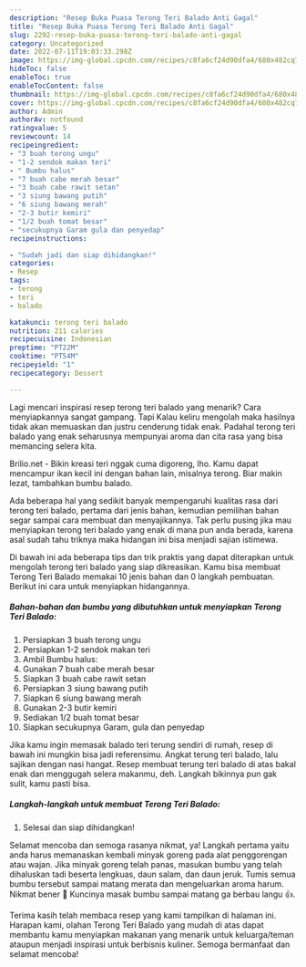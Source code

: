 ```yaml
---
description: "Resep Buka Puasa Terong Teri Balado Anti Gagal"
title: "Resep Buka Puasa Terong Teri Balado Anti Gagal"
slug: 2292-resep-buka-puasa-terong-teri-balado-anti-gagal
category: Uncategorized
date: 2022-07-11T19:03:33.298Z
image: https://img-global.cpcdn.com/recipes/c8fa6cf24d90dfa4/680x482cq70/terong-teri-balado-foto-resep-utama.jpg
hideToc: false
enableToc: true
enableTocContent: false
thumbnail: https://img-global.cpcdn.com/recipes/c8fa6cf24d90dfa4/680x482cq70/terong-teri-balado-foto-resep-utama.jpg
cover: https://img-global.cpcdn.com/recipes/c8fa6cf24d90dfa4/680x482cq70/terong-teri-balado-foto-resep-utama.jpg
author: Admin
authorAv: notfound
ratingvalue: 5
reviewcount: 14
recipeingredient:
- "3 buah terong ungu"
- "1-2 sendok makan teri"
- " Bumbu halus"
- "7 buah cabe merah besar"
- "3 buah cabe rawit setan"
- "3 siung bawang putih"
- "6 siung bawang merah"
- "2-3 butir kemiri"
- "1/2 buah tomat besar"
- "secukupnya Garam gula dan penyedap"
recipeinstructions:

- "Sudah jadi dan siap dihidangkan!"
categories:
- Resep
tags:
- terong
- teri
- balado

katakunci: terong teri balado 
nutrition: 211 calories
recipecuisine: Indonesian
preptime: "PT22M"
cooktime: "PT54M"
recipeyield: "1"
recipecategory: Dessert

---
```



Lagi mencari inspirasi resep terong teri balado yang menarik? Cara menyiapkannya sangat gampang. Tapi Kalau keliru mengolah maka hasilnya tidak akan memuaskan dan justru cenderung tidak enak. Padahal terong teri balado yang enak seharusnya mempunyai aroma dan cita rasa yang bisa memancing selera kita.


Brilio.net - Bikin kreasi teri nggak cuma digoreng, lho. Kamu dapat mencampur ikan kecil ini dengan bahan lain, misalnya terong. Biar makin lezat, tambahkan bumbu balado.

Ada beberapa hal yang sedikit banyak mempengaruhi kualitas rasa dari terong teri balado, pertama dari jenis bahan, kemudian pemilihan bahan segar sampai cara membuat dan menyajikannya. Tak perlu pusing jika mau menyiapkan terong teri balado yang enak di mana pun anda berada, karena asal sudah tahu triknya maka hidangan ini bisa menjadi sajian istimewa.


Di bawah ini ada beberapa tips dan trik praktis yang dapat diterapkan untuk mengolah terong teri balado yang siap dikreasikan. Kamu bisa membuat Terong Teri Balado memakai 10 jenis bahan dan 0 langkah pembuatan. Berikut ini cara untuk menyiapkan hidangannya.

<!--inarticleads1-->

##### Bahan-bahan dan bumbu yang dibutuhkan untuk menyiapkan Terong Teri Balado:

1. Persiapkan 3 buah terong ungu
1. Persiapkan 1-2 sendok makan teri
1. Ambil  Bumbu halus:
1. Gunakan 7 buah cabe merah besar
1. Siapkan 3 buah cabe rawit setan
1. Persiapkan 3 siung bawang putih
1. Siapkan 6 siung bawang merah
1. Gunakan 2-3 butir kemiri
1. Sediakan 1/2 buah tomat besar
1. Siapkan secukupnya Garam, gula dan penyedap


Jika kamu ingin memasak balado teri terung sendiri di rumah, resep di bawah ini mungkin bisa jadi referensimu. Angkat terung teri balado, lalu sajikan dengan nasi hangat. Resep membuat terung teri balado di atas bakal enak dan menggugah selera makanmu, deh. Langkah bikinnya pun gak sulit, kamu pasti bisa. 

<!--inarticleads2-->

##### Langkah-langkah untuk membuat Terong Teri Balado:


1. Selesai dan siap dihidangkan!

Selamat mencoba dan semoga rasanya nikmat, ya! Langkah pertama yaitu anda harus memanaskan kembali minyak goreng pada alat penggorengan atau wajan. Jika minyak goreng telah panas, masukan bumbu yang telah dihaluskan tadi beserta lengkuas, daun salam, dan daun jeruk. Tumis semua bumbu tersebut sampai matang merata dan mengeluarkan aroma harum. Nikmat bener 🤤 Kuncinya masak bumbu sampai matang ga berbau langu 👍. 

Terima kasih telah membaca resep yang kami tampilkan di halaman ini. Harapan kami, olahan Terong Teri Balado yang mudah di atas dapat membantu kamu menyiapkan makanan yang menarik untuk keluarga/teman ataupun menjadi inspirasi untuk berbisnis kuliner. Semoga bermanfaat dan selamat mencoba!
